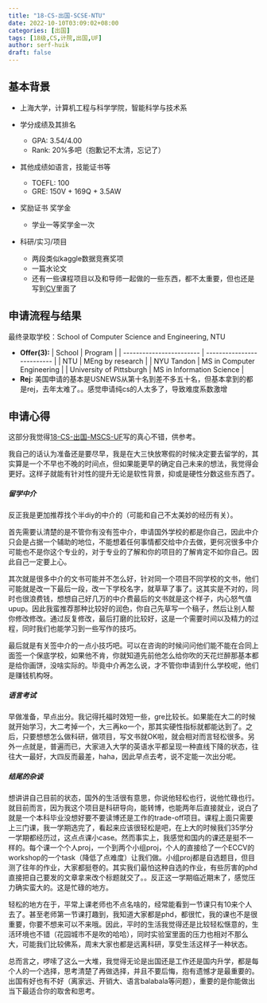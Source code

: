 ```yaml
---
title: "18-CS-出国-SCSE-NTU"
date: 2022-10-10T03:09:02+08:00
categories: [出国]
tags: [18级,CS,计院,出国,UF]
author: serf-huik
draft: false
---
```



## 基本背景 

- 上海大学，计算机工程与科学学院，智能科学与技术系

- 学分成绩及其排名
  - GPA: 3.54/4.00
  - Rank: 20%多吧（抱歉记不太清，忘记了）

- 其他成绩如语言，技能证书等
  - TOEFL: 100
  - GRE: 150V + 169Q + 3.5AW

- 奖励证书 奖学金
  - 学业一等奖学金一次

- 科研/实习/项目
  - 两段类似kaggle数据竞赛奖项
  - 一篇水论文
  - 还有一些课程项目以及和导师一起做的一些东西，都不太重要，但也还是写到[CV](https://shenjiyuan123.github.io)里面了

## 申请流程与结果

最终录取学校：School of Computer Science and Engineering, NTU


- **Offer(3):** 
  | School                   | Program                    |
  | ------------------------ | -------------------------- |
  | NTU                      | MEng by research           |
  | NYU Tandon               | MS in Computer Engineering |
  | University of Pittsburgh | MS in Information Science  |
- **Rej:** 
  美国申请的基本是USNEWS从第十名到差不多五十名，但基本拿到的都是rej，去年太难了。。感觉申请纯cs的人太多了，导致难度系数激增
  
## 申请心得

这部分我觉得[18-CS-出国-MSCS-UF](https://shuosc.github.io/fly/posts/18-anonymous-cs-mscs-uf/)写的真心不错，供参考。

我自己的话认为准备还是要尽早，我是在大三快放寒假的时候决定要去留学的，其实算是一个不早也不晚的时间点，但如果能更早的确定自己未来的想法，我觉得会更好。这样子就能有针对性的提升无论是软性背景，抑或是硬性分数这些东西了。

##### 留学中介

反正我是更加推荐找个半diy的中介的（可能和自己不太美妙的经历有关）。

首先需要认清楚的是不管你有没有签中介，申请国外学校的都是你自己，因此中介只会是占据一个辅助的地位，不能想着任何事情都交给中介去做，更何况很多中介可能也不是你这个专业的，对于专业的了解和你的项目的了解肯定不如你自己。因此自己一定要上心。

其次就是很多中介的文书可能并不怎么好，针对同一个项目不同学校的文书，他们可能就是改一下最后一段，改一下学校名字，就草草了事了。这其实是不对的，同时也很浪费钱，想想自己好几万的中介费最后的文书就是这个样子，内心怒气值upup。因此我蛮推荐那种比较好的润色，你自己先草写一个稿子，然后让别人帮你修改修改。通过反复修改，最后打磨的比较好，这是一个需要时间以及精力的过程，同时我们也能学习到一些写作的技巧。

最后就是有关签中介的一点小技巧吧。可以在咨询的时候问问他们能不能在合同上面签一个保底学校，如果他不肯，你就知道先前他怎么给你吹的天花烂醉那基本都是给你画饼，没啥实际的。毕竟中介再怎么说，才不管你申请到什么学校呢，他们是赚钱机构呀。

##### 语言考试

早做准备，早点出分。我记得托福时效短一些，gre比较长。如果能在大二的时候就开始学习，大二考掉一个，大三再ko一个，那其实硬性指标就都能达到了。之后，只要想想怎么做科研，做项目，写文书就OK啦，就会相对而言轻松很多。另外一点就是，普遍而已，大家进入大学的英语水平都呈现一种直线下降的状态，往往大一最好，大四反而最差，haha，因此早点去考，说不定能一次出分呢。

##### 结尾的杂谈
想讲讲自己目前的状态，国外的生活很有意思，你说他轻松也行，说他忙碌也行。就目前而言，因为我这个项目是科研导向，能转博，也能两年后直接就业，说白了就是一个本科毕业没想好要不要读博还是工作的trade-off项目。课程上面只需要上三门课，我一学期选完了，看起来应该很轻松是吧，在上大的时候我们35学分一学期都经历过，这点点课小case。然而事实上，我感觉和国内的课还是挺不一样的。每个课一个个人proj，一个到两个小组proj，个人的直接给了一个ECCV的workshop的一个task（降低了点难度）让我们做。小组proj都是自选题目，但目测了往年的作业，大家都挺卷的。其实我们最怕这种自选的作业，有些厉害的phd直接把自己要发的文章拿来改个标题就交了。。反正这一学期临近期末了，感觉压力确实蛮大的。这是忙碌的地方。

轻松的地方在于，平常上课老师也不点名啥的，经常能看到一节课只有10来个人去了。甚至老师第一节课打趣到，我知道大家都是phd，都很忙，我的课也不是很重要，你要不想来可以不来哦。因此，平时的生活我觉得还是比较轻松惬意的，生活环境也不错（花园城市不是吹的哈哈），同时实验室里面的压力也相对不那么大，可能我们比较佛系，周末大家也都是远离科研，享受生活这样子一种状态。

总而言之，啰嗦了这么一大堆，我觉得无论是出国还是工作还是国内升学，都是每个人的一个选择，思考清楚了再做选择，并且不要后悔，抱有遗憾才是最重要的。出国有好也有不好（离家远、开销大、语言balabala等问题），重要的是你能做出当下最适合你的取舍和思考。

